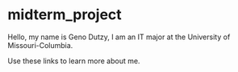 # midterm_project

Hello, my name is Geno Dutzy, I am an IT major at the University of Missouri-Columbia.

Use these links to learn more about me.

